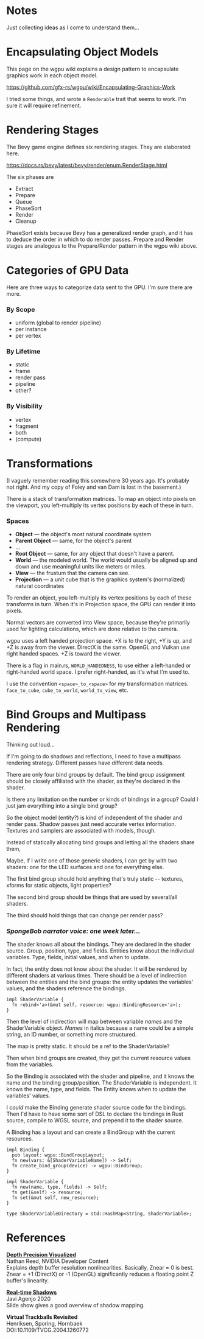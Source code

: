 # Notes

Just collecting ideas as I come to understand them...

# Encapsulating Object Models

This page on the wgpu wiki explains a design pattern to encapsulate
graphics work in each object model.

https://github.com/gfx-rs/wgpu/wiki/Encapsulating-Graphics-Work

I tried some things, and wrote a `Renderable` trait that seems to work.
I'm sure it will require refinement.

# Rendering Stages

The Bevy game engine defines six rendering stages.  They are elaborated
here.

https://docs.rs/bevy/latest/bevy/render/enum.RenderStage.html

The six phases are
 * Extract
 * Prepare
 * Queue
 * PhaseSort
 * Render
 * Cleanup

PhaseSort exists because Bevy has a generalized render graph, and it
has to deduce the order in which to do render passes.  Prepare and
Render stages are analogous to the Prepare/Render pattern in the wgpu
wiki above.

# Categories of GPU Data

Here are three ways to categorize data sent to the GPU.  I'm sure there
are more.

### By Scope
 * uniform (global to render pipeline)
 * per instance
 * per vertex

### By Lifetime
 * static
 * frame
 * render pass
 * pipeline
 * other?

 ### By Visibility
  * vertex
  * fragment
  * both
  * (compute)

# Transformations

(I vaguely remember reading this somewhere 30 years ago.  It's probably
not right. And my copy of Foley and van Dam is lost in the basement.)

There is a stack of transformation matrices.  To map an object into
pixels on the viewport, you left-multiply its vertex positions by each
of these in turn.

### Spaces
 * **Object** — the object's most natural coordinate system
 * **Parent Object** — same, for the object's parent
 * ...
 * **Root Object** — same, for any object that doesn't have a parent.
 * **World** — the modeled world.  The world would usually be aligned
   up and down and use meaningful units like meters or miles.
 * **View** — the frustum that the camera can see.
 * **Projection** — a unit cube that is the graphics system's
   (normalized) natural coordinates

To render an object, you left-multiply its vertex positions by each
of these transforms in turn.  When it's in Projection space, the GPU can
render it into pixels.

Normal vectors are converted into View space, because they're primarily
used for lighting calculations, which are done relative to the camera.

wgpu uses a left handed projection space.  +X is to the right, +Y is up,
and +Z is away from the viewer.  DirectX is the same.  OpenGL and Vulkan
use right handed spaces.  +Z is toward the viewer.

There is a flag in main.rs, `WORLD_HANDEDNESS`, to use either a
left-handed or right-handed world space.  I prefer right-handed, as it's
what I'm used to.

I use the convention `<space>_to_<space>` for my transformation
matrices.  `face_to_cube`, `cube_to_world`, `world_to_view`, etc.

# Bind Groups and Multipass Rendering

Thinking out loud...

If I'm going to do shadows and reflections, I need to have a multipass
rendering strategy.  Different passes have different data needs.

There are only four bind groups by default.  The bind group assignment
should be closely affiliated with the shader, as they're declared in
the shader.

Is there any limitation on the number or kinds of bindings in a group?
Could I just jam everything into a single bind group?

So the object model (entity?) is kind of independent of the shader and
render pass.  Shadow passes just need accurate vertex information.
Textures and samplers are associated with models, though.

Instead of statically allocating bind groups and letting all the shaders
share them,

Maybe, if I write one of those generic shaders, I can get by with two
shaders: one for the LED surfaces and one for everything else.

The first bind group should hold anything that's truly static --
textures, xforms for static objects, light properties?

The second bind group should be things that are used by several/all
shaders.

The third should hold things that can change per render pass?

### *SpongeBob narrator voice: one week later...*

The shader knows all about the bindings.  They are declared in the
shader source.  Group, position, type, and fields.  Entities know
about the individual variables.  Type, fields, initial values, and
when to update.

In fact, the entity does not know about the shader.  It will be rendered
by different shaders at various times.  There should be a level of
indirection between the entities and the bind groups: the entity updates
the variables' values, and the shaders reference the bindings.

    impl ShaderVariable {
      fn rebind<'a>(&mut self, resource: wgpu::BindingResource<'a>);
    }

Then the level of indirection will map between variable *names* and
the ShaderVariable object.  *Names* in italics because a name could be
a simple string, an ID number, or something more structured.

The map is pretty static.  It should be a ref to the ShaderVariable?

Then when bind groups are created, they get the current resource values
from the variables.

So the Binding is associated with the shader and pipeline, and it
knows the name and the binding group/position.  The ShaderVariable is
independent.  It knows the name, type, and fields.  The Entity
knows when to update the variables' values.

I *could* make the Binding generate shader source code for the bindings.
Then I'd have to have some sort of DSL to declare the bindings in Rust
source, compile to WGSL source, and prepend it to the shader source.

A Binding has a layout and can create a BindGroup with the current
resources.

    impl Binding {
      pub layout: wgpu::BindGroupLayout;
      fn new(vars: &[ShaderVariableName]) -> Self;
      fn create_bind_group(device) -> wgpu::BindGroup;
    }

    impl ShaderVariable {
      fn new(name, type, fields) -> Self;
      fn get(&self) -> resource;
      fn set(&mut self, new_resource);
    }

    type ShaderVariableDirectory = std::HashMap<String, ShaderVariable>;
    
# References

**[Depth Precision Visualized](https://developer.nvidia.com/content/depth-precision-visualized)**<br>
Nathan Reed, NVIDIA Developer Content<br>
Explains depth buffer resolution nonlinearities.
Basically, Znear = 0 is best.  Znear = +1 (DirectX) or -1 (OpenGL)
significantly reduces a floating point Z buffer's linearity.

**[Real-time Shadows](https://docs.google.com/presentation/d/1MwJcnSvkAzpT8BuoSqIkzlYLjdA_lBDrt8bW-vcwmDU/edit#slide=id.p)**<br>
Javi Agenjo 2020<br>
Slide show gives a good overview of shadow mapping.

**Virtual Trackballs Revisited**<br>
Henriksen, Sporing, Hornbaek<br>
DOI:10.1109/TVCG.2004.1260772<br>
